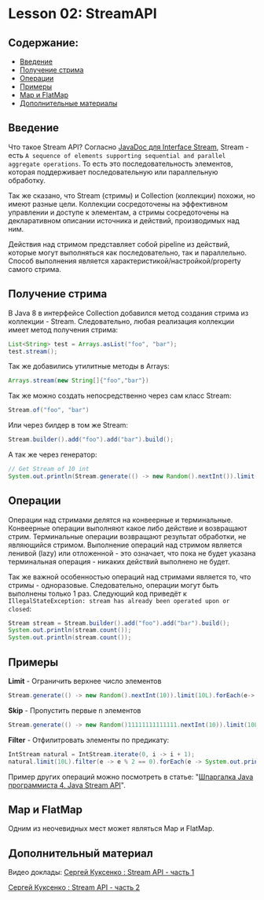 # Lesson 02: StreamAPI

## <a name="toc"></a> Содержание:
- [Введение](#Intro)
- [Получение стрима](#GetStream)
- [Операции](#Operations)
- [Примеры](#Examples)
- [Map и FlatMap](#MapFlatMap)
- [Дополнительные материалы](#Materials)

## <a name="Intro"></a> Введение
Что такое Stream API? Согласно [JavaDoc для Interface Stream](https://docs.oracle.com/javase/8/docs/api/java/util/stream/Stream.html), Stream - есть ```A sequence of elements supporting sequential and parallel aggregate operations```. То есть это последовательность элементов, которая поддерживает последовательную или параллельную обработку.

Так же сказано, что Stream (стримы) и Collection (коллекции) похожи, но имеют разные цели. Коллекции сосредоточены на эффективном управлении и доступе к элементам, а стримы сосредоточены на декларативном описании источника и действий, производимых над ним.

Действия над стримом представляет собой pipeline из действий, которые могут выполняться как последовательно, так и параллельно. Способ выполнения является характеристикой/настройкой/property самого стрима.

## <a name="GetStream"></a> Получение стрима
В Java 8 в интерфейсе Collection добавился метод создания стрима из коллекции - Stream. Следовательно, любая реализация коллекции имеет метод получения стрима:
```java
List<String> test = Arrays.asList("foo", "bar");
test.stream();
```
Так же добавились утилитные методы в Arrays:
```java
Arrays.stream(new String[]{"foo","bar"})
```
Так же можно создать непосредственно через сам класс Stream:
```java
Stream.of("foo", "bar")
```
Или через билдер в том же Stream:
```java
Stream.builder().add("foo").add("bar").build();
```
А так же через генератор:
```java
// Get Stream of 10 int
System.out.println(Stream.generate(() -> new Random().nextInt()).limit(10L));
```

## <a name="Operations"></a> Операции
Операции над стримами делятся на конвеерные и терминальные.
Конвеерные операции выполняют какое либо действие и возвращают стрим.
Терминальные операции возвращают результат обработки, не являющийся стримом.
Выполнение операций над стримом является ленивой (lazy) или отложенной - это означает, что пока не будет указана терминальная операция - никаких действий выполнено не будет.

Так же важной особенностью операций над стримами является то, что стримы - одноразовые. Следовательно, операции могут быть выполнены только 1 раз.
Следующий код приведёт к ```IllegalStateException: stream has already been operated upon or closed```:
```java
Stream stream = Stream.builder().add("foo").add("bar").build();
System.out.println(stream.count());
System.out.println(stream.count());
```

## <a name="Examples"></a> Примеры
**Limit** - Ограничить верхнее число элементов
```java
Stream.generate(() -> new Random().nextInt(10)).limit(10L).forEach(e-> System.out.print(e));
```
**Skip** - Пропустить первые n элементов
```java
Stream.generate(() -> new Random()11111111111111.nextInt(10)).limit(10L).skip(5L).forEach(e-> System.out.print(e));
```
**Filter** - Отфилитровать элементы по предикату:
```java
IntStream natural = IntStream.iterate(0, i -> i + 1);
natural.limit(10L).filter(e -> e % 2 == 0).forEach(e -> System.out.print(e));
```

Пример других операций можно посмотреть в статье: "[Шпаргалка Java программиста 4. Java Stream API](https://habrahabr.ru/company/luxoft/blog/270383/)".

## <a name="MapFlatMap"></a> Map и FlatMap
Одним из неочевидных мест может являться Map и FlatMap.

## <a name="Materials"></a> Дополнительный материал
Видео доклады:
[Сергей Куксенко : Stream API - часть 1](https://www.youtube.com/watch?v=O8oN4KSZEXE)

[Сергей Куксенко : Stream API - часть 2](https://www.youtube.com/watch?v=i0Jr2l3jrDA)
